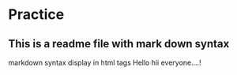 # Practice
## This is a readme file with mark down syntax
markdown syntax display in html tags
Hello
hii everyone....!
